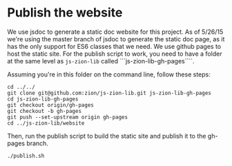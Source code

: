# Publish the website
We use jsdoc to generate a static doc website for this project. As of 5/26/15 we're
using the master branch of jsdoc to generate the static doc page, as it has the only
support for ES6 classes that we need.
We use github pages to host the static site. For the publish script to work, you need to have a folder at the same level as ```js-zion-lib``` called ```js-zion-lib-gh-pages````.

Assuming you're in this folder on the command line, follow these steps:

```
cd ../../
git clone git@github.com:zion/js-zion-lib.git js-zion-lib-gh-pages
cd js-zion-lib-gh-pages
git checkout origin/gh-pages
git checkout -b gh-pages
git push --set-upstream origin gh-pages
cd ../js-zion-lib/website
```

Then, run the publish script to build the static site and publish it to the gh-pages branch.

```
./publish.sh
```